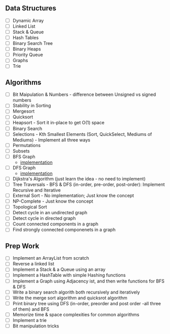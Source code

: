 ## Data Structures
- [ ] Dynamic Array
- [ ] Linked List
- [ ] Stack & Queue
- [ ] Hash Tables
- [ ] Binary Search Tree
- [ ] Binary Heaps
- [ ] Priority Queue
- [ ] Graphs
- [ ] Trie

## Algorithms

- [ ] Bit Maipulation & Numbers - difference between Unsigned vs signed numbers
- [ ] Stability in Sorting
- [ ] Mergesort
- [ ] Quicksort
- [ ] Heapsort - Sort it in-place to get O(1) space
- [ ] Binary Search
- [ ] Selections - Kth Smallest Elements (Sort, QuickSelect, Mediums of Mediums) - Implement all three ways
- [ ] Permutations
- [ ] Subsets
- [ ] BFS Graph
  - [implementation](https://github.com/SriSatyaKalyan/datastructures-algos-repo/blob/main/src/academy/learnprogramming/graphs/traversals/graphSearchBFS.java)
- [ ] DFS Graph
  - [implementation](https://github.com/SriSatyaKalyan/datastructures-algos-repo/blob/main/src/academy/learnprogramming/graphs/traversals/graphSearchDFS.java)
- [ ] Dijkstra's Algorithm (just learn the idea - no need to implement)
- [ ] Tree Traversals - BFS & DFS (in-order, pre-order, post-order): Implement Recursive and Iterative
- [ ] External Sort - No implementation; Just know the concept
- [ ] NP-Complete - Just know the concept
- [ ] Topological Sort
- [ ] Detect cycle in an undirected graph
- [ ] Detect cycle in directed graph
- [ ] Count connected components in a graph
- [ ] Find strongly connected componenets in a graph

## Prep Work

- [ ] Implement an ArrayList from scratch
- [ ] Reverse a linked list
- [ ] Implement a Stack & a Queue using an array
- [ ] Implement a HashTable with simple Hashing functions
- [ ] Implement a Graph using Adjacency ist, and then write functions for BFS & DFS
- [ ] Write a binary search algorith both recursively and iteratively
- [ ] Write the merge sort algorithm and quicksrot algorithm
- [ ] Print binary tree using DFS (in-order, preorder and post order -all three of them) and BFS
- [ ] Memorize time & space complexities for common algorithms
- [ ] Implement a trie
- [ ] Bit manipulation tricks